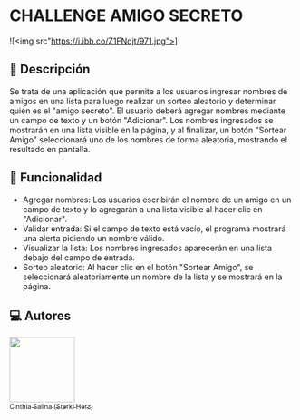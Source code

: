 # CHALLENGE AMIGO SECRETO
![<img src"https://i.ibb.co/Z1FNdjt/971.jpg">]

## 📜 Descripción
Se trata de una aplicación que permite a los usuarios ingresar nombres de amigos en una lista para luego realizar un sorteo aleatorio y determinar quién es el "amigo secreto".
El usuario deberá agregar nombres mediante un campo de texto y un botón "Adicionar". Los nombres ingresados se mostrarán en una lista visible en la página, y al finalizar, un botón "Sortear Amigo" seleccionará uno de los nombres de forma aleatoria, mostrando el resultado en pantalla.

## 🔨 Funcionalidad
- Agregar nombres: Los usuarios escribirán el nombre de un amigo en un campo de texto y lo agregarán a una lista visible al hacer clic en "Adicionar".
- Validar entrada: Si el campo de texto está vacío, el programa mostrará una alerta pidiendo un nombre válido.
- Visualizar la lista: Los nombres ingresados aparecerán en una lista debajo del campo de entrada.
- Sorteo aleatorio: Al hacer clic en el botón "Sortear Amigo", se seleccionará aleatoriamente un nombre de la lista y se mostrará en la página.

## 💻 Autores
[<img src="https://i.ibb.co/Jy0y7cN/face.png" width=115><br><sub>Cinthia Salina (Sterki Herz)</sub>](https://github.com/sterkiherz)



